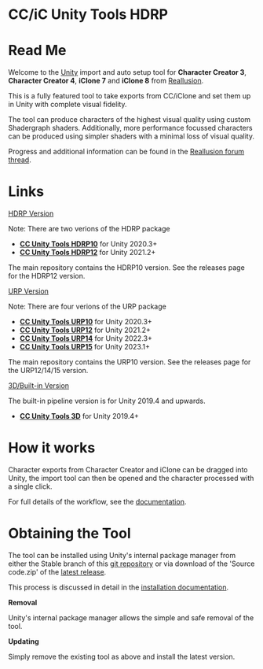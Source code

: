 # CC/iC Unity Tools HDRP

Read Me
=======

Welcome to the [Unity](https://www.unity.com/) import and auto setup tool for **Character Creator 3**, **Character Creator 4**, **iClone 7** and **iClone 8** from [Reallusion](https://www.reallusion.com/).

This is a fully featured tool to take exports from CC/iClone and set them up in Unity with complete visual fidelity.

The tool can produce characters of the highest visual quality using custom Shadergraph shaders.
Additionally, more performance focussed characters can be produced using simpler shaders with a minimal loss of visual quality.

Progress and additional information can be found in the [Reallusion forum thread](https://forum.reallusion.com/488356/Unity-Auto-Setup).

Links
=====
[HDRP Version](https://github.com/soupday/cc_unity_tools_HDRP)

Note: There are two verions of the HDRP package
- [**CC Unity Tools HDRP10**](https://github.com/soupday/cc_unity_tools_HDRP/releases/tag/1.6.3.HDRP10) for Unity 2020.3+
- [**CC Unity Tools HDRP12**](https://github.com/soupday/cc_unity_tools_HDRP/releases/tag/1.6.3.HDRP12) for Unity 2021.2+

The main repository contains the HDRP10 version. See the releases page for the HDRP12 version.

[URP Version](https://github.com/soupday/cc_unity_tools_URP)

Note: There are four verions of the URP package
- [**CC Unity Tools URP10**](https://github.com/soupday/cc_unity_tools_URP/releases/tag/1.6.3.URP10) for Unity 2020.3+
- [**CC Unity Tools URP12**](https://github.com/soupday/cc_unity_tools_URP/releases/tag/1.6.3.URP12) for Unity 2021.2+
- [**CC Unity Tools URP14**](https://github.com/soupday/cc_unity_tools_URP/releases/tag/1.6.3.URP14) for Unity 2022.3+
- [**CC Unity Tools URP15**](https://github.com/soupday/cc_unity_tools_URP/releases/tag/1.6.3.URP15) for Unity 2023.1+

The main repository contains the URP10 version. See the releases page for the URP12/14/15 version.

[3D/Built-in Version](https://github.com/soupday/cc_unity_tools_3D)

The built-in pipeline version is for Unity 2019.4 and upwards.
- [**CC Unity Tools 3D**](https://github.com/soupday/cc_unity_tools_3D/releases/tag/1.6.3) for Unity 2019.4+

How it works
============

Character exports from Character Creator and iClone can be dragged into Unity, the import tool can then be opened and the character processed with a single click.

For full details of the workflow, see the [documentation](https://soupday.github.io/cc_unity_tools/).


Obtaining the Tool
==================

The tool can be installed using Unity's internal package manager from either the Stable branch of this [git repository](https://github.com/soupday/cc_unity_tools_HDRP) or via download of the 'Source code.zip' of the [latest release](https://github.com/soupday/cc_unity_tools_HDRP/releases).

This process is discussed in detail in the [installation documentation](https://soupday.github.io/cc_unity_tools/installation.html).

**Removal**

Unity's internal package manager allows the simple and safe removal of the tool.


**Updating**

Simply remove the existing tool as above and install the latest version.
